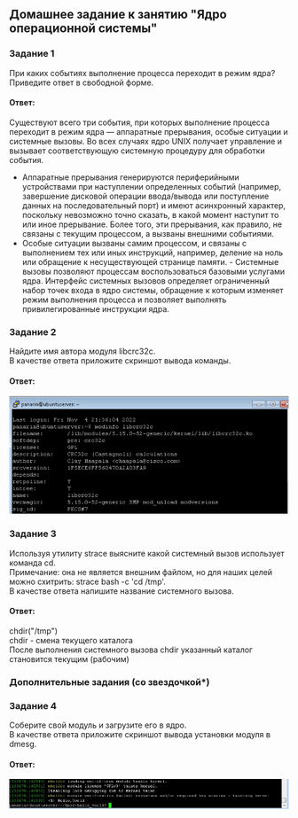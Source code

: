 ## Домашнее задание к занятию "Ядро операционной системы"  

### Задание 1  
При каких событиях выполнение процесса переходит в режим ядра?  
Приведите ответ в свободной форме.  

#### Ответ:  
Существуют всего три события, при которых выполнение процесса переходит в режим ядра — аппаратные прерывания, особые ситуации и системные вызовы. Во всех случаях ядро UNIX получает управление и вызывает соответствующую системную процедуру для обработки события.  
- Аппаратные прерывания генерируются периферийными устройствами при наступлении определенных событий (например, завершение дисковой операции ввода/вывода или поступление данных на последовательный порт) и имеют асинхронный характер, поскольку невозможно точно сказать, в какой момент наступит то или иное прерывание. Более того, эти прерывания, как правило, не связаны с текущим процессом, а вызваны внешними событиями.  
- Особые ситуации вызваны самим процессом, и связаны с выполнением тех или иных инструкций, например, деление на ноль или обращение к несуществующей странице памяти.  - Системные вызовы позволяют процессам воспользоваться базовыми услугами ядра. Интерфейс системных вызовов определяет ограниченный набор точек входа в ядро системы, обращение к которым изменяет режим выполнения процесса и позволяет выполнять привилегированные инструкции ядра.   


### Задание 2  
Найдите имя автора модуля libcrc32c.  
В качестве ответа приложите скриншот вывода команды.  

#### Ответ:  
![](https://github.com/networksuperman/netology_dev_ops/blob/main/SLINA-19/IT%20System%20and%20OS%20Linux/img/2-08-2.png)

### Задание 3  
Используя утилиту strace выясните какой системный вызов использует команда cd.  
Примечание: она не является внешним файлом, но для наших целей можно схитрить: strace bash -c 'cd /tmp'.  
В качестве ответа напишите название системного вызова.  

#### Ответ:  
chdir("/tmp")    
chdir - смена текущего каталога   
После выполнения системного вызова chdir указанный каталог становится текущим (рабочим)  

### Дополнительные задания (со звездочкой*)  

### Задание 4  
Соберите свой модуль и загрузите его в ядро.  
В качестве ответа приложите скриншот вывода установки модуля в dmesg.  

#### Ответ:  
![](https://github.com/networksuperman/netology_dev_ops/blob/main/SLINA-19/IT%20System%20and%20OS%20Linux/img/2-08-4.jpg)
